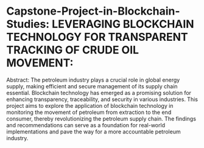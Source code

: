 # Capstone-Project-in-Blockchain-Studies: LEVERAGING BLOCKCHAIN TECHNOLOGY FOR TRANSPARENT TRACKING OF CRUDE OIL MOVEMENT:
Abstract: The petroleum industry plays a crucial role in global energy supply, making efficient and secure management of its supply chain essential. Blockchain technology has emerged as a promising solution for enhancing transparency, traceability, and security in various industries. This project aims to explore the application of  blockchain technology in monitoring the movement of petroleum from extraction to the end consumer, thereby revolutionizing the petroleum supply chain. The findings and recommendations can serve as a foundation for real-world implementations and pave the way for a more accountable petroleum industry.

